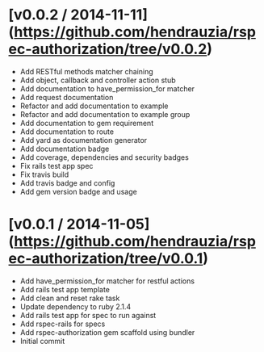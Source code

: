 
[v0.0.2 / 2014-11-11] (https://github.com/hendrauzia/rspec-authorization/tree/v0.0.2)
=====================

  * Add RESTful methods matcher chaining
  * Add object, callback and controller action stub
  * Add documentation to have_permission_for matcher
  * Add request documentation
  * Refactor and add documentation to example
  * Refactor and add documentation to example group
  * Add documentation to gem requirement
  * Add documentation to route
  * Add yard as documentation generator
  * Add documentation badge
  * Add coverage, dependencies and security badges
  * Fix rails test app spec
  * Fix travis build
  * Add travis badge and config
  * Add gem version badge and usage

[v0.0.1 / 2014-11-05] (https://github.com/hendrauzia/rspec-authorization/tree/v0.0.1)
=====================

  * Add have_permission_for matcher for restful actions
  * Add rails test app template
  * Add clean and reset rake task
  * Update dependency to ruby 2.1.4
  * Add rails test app for spec to run against
  * Add rspec-rails for specs
  * Add rspec-authorization gem scaffold using bundler
  * Initial commit

